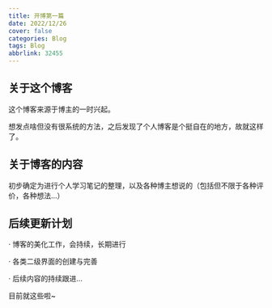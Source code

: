 ```yaml
---
title: 开博第一篇
date: 2022/12/26
cover: false
categories: Blog
tags: Blog
abbrlink: 32455
---
```


## 关于这个博客

这个博客来源于博主的一时兴起。

想发点啥但没有很系统的方法，之后发现了个人博客是个挺自在的地方，故就这样了。

## 关于博客的内容

初步确定为进行个人学习笔记的整理，以及各种博主想说的（包括但不限于各种评价，各种想法...）

## 后续更新计划

· 博客的美化工作，会持续，长期进行

· 各类二级界面的创建与完善

· 后续内容的持续跟进...


目前就这些啦~